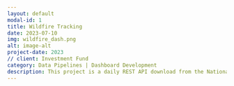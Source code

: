 ```yaml
---
layout: default
modal-id: 1
title: Wildfire Tracking
date: 2023-07-10
img: wildfire_dash.png
alt: image-alt
project-date: 2023
// client: Investment Fund
category: Data Pipelines | Dashboard Development
description: This project is a daily REST API download from the National Interagency Fire Center, which tracks new fire activity to compare to prior years. Incidents are cataloged individually and stored in Snowflake for further analysis and tracking. This project was completed to help estimate the revenue trajectory YoY for fire retardant companies, as well as tanker jet companies.
---
```

